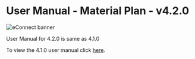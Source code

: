 #  User Manual  - Material Plan - v4.2.0

![eConnect banner](../../../../../images/banner-econnect-m3.jpg)

User Manual for 4.2.0 is same as 4.1.0

To view the 4.1.0 user manual click [here](../4.1.0/usermanual-material-plan.md).
